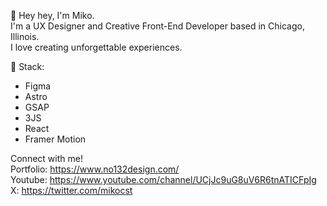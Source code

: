 👋  Hey hey, I'm Miko.<br/>
I'm a UX Designer and Creative Front-End Developer based in Chicago, Illinois. </br>
I love creating unforgettable experiences. </br>

👾 Stack:
  - Figma
  - Astro
  - GSAP
  - 3JS
  - React
  - Framer Motion

Connect with me! <br/>
Portfolio: https://www.no132design.com/<br/>
Youtube: https://www.youtube.com/channel/UCjJc9uG8uV6R6tnATICFpIg<br/>
X: https://twitter.com/mikocst <br/>

<!---
mikocst/mikocst is a ✨ special ✨ repository because its `README.md` (this file) appears on your GitHub profile.
You can click the Preview link to take a look at your changes.
--->
